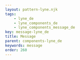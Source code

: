 ```yaml
---
layout: pattern-lyne.njk
tags: 
    - lyne_de
    - lyne_components_de
    - lyne_components_message_de
key: message-lyne_de
title: Message
parent: components-lyne_de
keywords: message
order: 260
---
```

